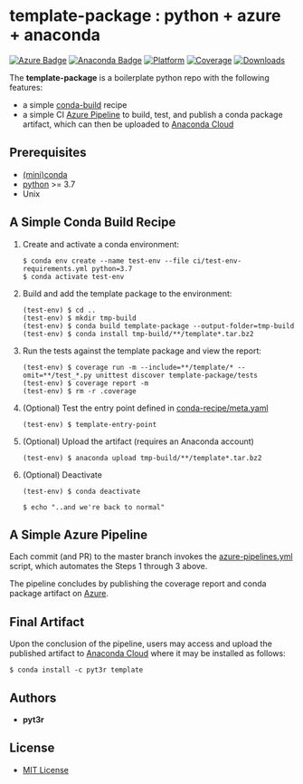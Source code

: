 # template-package : python + azure + anaconda

[![Azure Badge](https://img.shields.io/azure-devops/build/pyt3r/template/3)](https://dev.azure.com/pyt3r/template/_build)
[![Anaconda Badge](https://img.shields.io/conda/v/pyt3r/template)](https://anaconda.org/pyt3r/template)
[![Platform](https://img.shields.io/conda/pn/pyt3r/template)](https://anaconda.org/pyt3r/template)
[![Coverage](https://img.shields.io/azure-devops/coverage/pyt3r/template/3)](https://dev.azure.com/pyt3r/template/_build)
[![Downloads](https://img.shields.io/conda/dn/pyt3r/template)](https://anaconda.org/pyt3r/template)

The **template-package** is a boilerplate python repo with the following features:
* a simple [conda-build](https://docs.conda.io/projects/conda-build/en/latest/) recipe
* a simple CI [Azure Pipeline]((https://dev.azure.com/pyt3r/template/_build)) to build, test, and publish a conda package artifact, which can then be uploaded to [Anaconda Cloud](https://anaconda.org/pyt3r/template)

## Prerequisites
* [(mini)conda](https://docs.conda.io/en/latest/miniconda.html)
* [python](https://www.python.org/) >= 3.7
* Unix

## A Simple Conda Build Recipe

1. Create and activate a conda environment:
    ```
    $ conda env create --name test-env --file ci/test-env-requirements.yml python=3.7
    $ conda activate test-env
    ```

2. Build and add the template package to the environment:
    ```
    (test-env) $ cd ..
    (test-env) $ mkdir tmp-build
    (test-env) $ conda build template-package --output-folder=tmp-build
    (test-env) $ conda install tmp-build/**/template*.tar.bz2
    ```

3. Run the tests against the template package and view the report:
    ```
    (test-env) $ coverage run -m --include=**/template/* --omit=**/test_*.py unittest discover template-package/tests
    (test-env) $ coverage report -m
    (test-env) $ rm -r .coverage
    ```

4. (Optional) Test the entry point defined in [conda-recipe/meta.yaml](conda-recipe/meta.yaml)
    ```
    (test-env) $ template-entry-point
    ```

5. (Optional) Upload the artifact (requires an Anaconda account)
    ```
    (test-env) $ anaconda upload tmp-build/**/template*.tar.bz2
    ```

6. (Optional) Deactivate
    ```
    (test-env) $ conda deactivate
   
    $ echo "..and we're back to normal"
    ```


## A Simple Azure Pipeline
Each commit (and PR) to the master branch invokes the [azure-pipelines.yml](azure-pipelines.yml) script, which automates the Steps 1 through 3 above.

The pipeline concludes by publishing the coverage report and conda package artifact on [Azure](https://dev.azure.com/pyt3r/template/_build).

## Final Artifact
Upon the conclusion of the pipeline, users may access and upload the published artifact to [Anaconda Cloud](https://anaconda.org/pyt3r/template) where it may be installed as follows: 

```
$ conda install -c pyt3r template
```

## Authors

* **pyt3r**

## License

* [MIT License](LICENSE)
